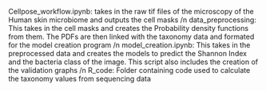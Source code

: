 Cellpose_workflow.ipynb: takes in the raw tif files of the microscopy of the Human skin microbiome and outputs the cell masks /n
data_preprocessing: This takes in the cell masks and creates the Probability density functions from them. The PDFs are then linked with the taxonomy data and formated for the model creation program /n
model_creation.ipynb: This takes in the preprocessed data and creates the models to predict the Shannon Index and the bacteria class of the image. This script also includes the creation of the validation graphs /n
R_code: Folder containing code used to calculate the taxonomy values from sequencing data
